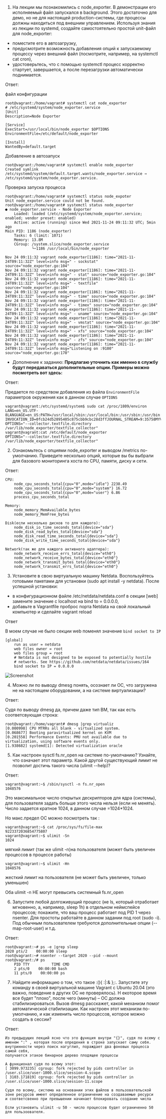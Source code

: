 1. На лекции мы познакомились с node_exporter. В демонстрации его исполняемый файл запускался в background. Этого достаточно для демо, но не для настоящей production-системы, где процессы должны находиться под внешним управлением. Используя знания из лекции по systemd, создайте самостоятельно простой unit-файл для node_exporter:

* поместите его в автозагрузку,
* предусмотрите возможность добавления опций к запускаемому процессу через внешний файл (посмотрите, например, на systemctl cat cron),
* удостоверьтесь, что с помощью systemctl процесс корректно стартует, завершается, а после перезагрузки автоматически поднимается.

Ответ:

файл конфигурации 

    root@vagrant:/home/vagrant# systemctl cat node_exporter
    # /etc/systemd/system/node_exporter.service
    [Unit]
    Description=Node Exporter

    [Service]
    ExecStart=/usr/local/bin/node_exporter $OPTIONS
    EnvironmentFile=/etc/default/node_exporter

    [Install]
    WantedBy=default.target

Добавление в автозапуск

    root@vagrant:/home/vagrant# systemctl enable node_exporter
    Created symlink /etc/systemd/system/default.target.wants/node_exporter.service → /etc/systemd/system/node_exporter.service.

Проверка запуска процесса 

    root@vagrant:/home/vagrant# systemctl status node_expoter
    Unit node_expoter.service could not be found.
    root@vagrant:/home/vagrant# systemctl status node_exporter
    ● node_exporter.service - Node Exporter
        Loaded: loaded (/etc/systemd/system/node_exporter.service; enabled; vendor preset: enabled)
        Active: active (running) since Wed 2021-11-24 09:11:32 UTC; 5min ago
    Main PID: 1186 (node_exporter)
        Tasks: 6 (limit: 1071)
        Memory: 13.8M
        CGroup: /system.slice/node_exporter.service
                └─1186 /usr/local/bin/node_exporter

    Nov 24 09:11:32 vagrant node_exporter[1186]: time="2021-11-24T09:11:32Z" level=info msg=" - sockstat" source="node_exporter.go:104"
    Nov 24 09:11:32 vagrant node_exporter[1186]: time="2021-11-24T09:11:32Z" level=info msg=" - stat" source="node_exporter.go:104"
    Nov 24 09:11:32 vagrant node_exporter[1186]: time="2021-11-24T09:11:32Z" level=info msg=" - textfile" source="node_exporter.go:104"
    Nov 24 09:11:32 vagrant node_exporter[1186]: time="2021-11-24T09:11:32Z" level=info msg=" - time" source="node_exporter.go:104"
    Nov 24 09:11:32 vagrant node_exporter[1186]: time="2021-11-24T09:11:32Z" level=info msg=" - timex" source="node_exporter.go:104"
    Nov 24 09:11:32 vagrant node_exporter[1186]: time="2021-11-24T09:11:32Z" level=info msg=" - uname" source="node_exporter.go:104"
    Nov 24 09:11:32 vagrant node_exporter[1186]: time="2021-11-24T09:11:32Z" level=info msg=" - vmstat" source="node_exporter.go:104"
    Nov 24 09:11:32 vagrant node_exporter[1186]: time="2021-11-24T09:11:32Z" level=info msg=" - xfs" source="node_exporter.go:104"
    Nov 24 09:11:32 vagrant node_exporter[1186]: time="2021-11-24T09:11:32Z" level=info msg=" - zfs" source="node_exporter.go:104"
    Nov 24 09:11:32 vagrant node_exporter[1186]: time="2021-11-24T09:11:32Z" level=info msg="Listening on :9100" source="node_exporter.go:170"


* Дополнение к заданию: <b>Предлагаю уточнить как именно в службу будут передаваться дополнительные опции. Примеры можно посмотреть вот здесь:</b>

Ответ:

Предается по средством добавления из файла `EnvironmentFile` параметров окружения как в данном случае `OPTIONS`

    vagrant@vagrant:/etc/systemd/system$ sudo cat /proc/1809/environ
    LANG=en_US.UTF-8LANGUAGE=en_US:PATH=/usr/local/sbin:/usr/local/bin:/usr/sbin:/usr/bin:/sbin:/bin:/snap/bin
    INVOCATION_ID=0fcb24d52895405c875cbb9cbc28d3ffJOURNAL_STREAM=9:35758MYVAR=some_value
    OPTIONS="--collector.textfile.directory /var/lib/node_exporter/textfile_collector"
    vagrant@vagrant:cat /etc/default/node_exporter
    OPTIONS="--collector.textfile.directory /var/lib/node_exporter/textfile_collector"

2. Ознакомьтесь с опциями node_exporter и выводом /metrics по-умолчанию. Приведите несколько опций, которые вы бы выбрали для базового мониторинга хоста по CPU, памяти, диску и сети.

Ответ:

    CPU:
        node_cpu_seconds_total{cpu="0",mode="idle"} 2238.49
        node_cpu_seconds_total{cpu="0",mode="system"} 16.72
        node_cpu_seconds_total{cpu="0",mode="user"} 6.86
        process_cpu_seconds_total
        
    Memory:
        node_memory_MemAvailable_bytes 
        node_memory_MemFree_bytes
        
    Disk(если несколько дисков то для каждого):
        node_disk_io_time_seconds_total{device="sda"} 
        node_disk_read_bytes_total{device="sda"} 
        node_disk_read_time_seconds_total{device="sda"} 
        node_disk_write_time_seconds_total{device="sda"}
        
    Network(так же для каждого активного адаптера):
        node_network_receive_errs_total{device="eth0"} 
        node_network_receive_bytes_total{device="eth0"} 
        node_network_transmit_bytes_total{device="eth0"}
        node_network_transmit_errs_total{device="eth0"}

3. Установите в свою виртуальную машину Netdata. Воспользуйтесь готовыми пакетами для установки (sudo apt install -y netdata). После успешной установки:

* в конфигурационном файле /etc/netdata/netdata.conf в секции [web] замените значение с localhost на bind to = 0.0.0.0,
* добавьте в Vagrantfile проброс порта Netdata на свой локальный компьютер и сделайте vagrant reload

Ответ

В моем случае не было секции web поменял значение `bind socket to IP`

    [global]
        run as user = netdata
        web files owner = root
        web files group = root
        # Netdata is not designed to be exposed to potentially hostile
        # networks. See https://github.com/netdata/netdata/issues/164
        bind socket to IP = 0.0.0.0

![Screenshot](img/netdata.jpg)

4. Можно ли по выводу dmesg понять, осознает ли ОС, что загружена не на настоящем оборудовании, а на системе виртуализации?

Ответ:

Судя по выводу dmesg да, причем даже тип ВМ, так как есть соответсвующая строка: 

    root@vagrant:/home/vagrant# dmesg |grep virtualiz
    [0.000998] CPU MTRRs all blank - virtualized system.
    [0.068677] Booting paravirtualized kernel on KVM
    [0.201558] Performance Events: PMU not available due to virtualization, using software events only.
    [1.938682] systemd[1]: Detected virtualization oracle


5. Как настроен sysctl fs.nr_open на системе по-умолчанию? Узнайте, что означает этот параметр. Какой другой существующий лимит не позволит достичь такого числа (ulimit --help)?

Ответ:
    
    vagrant@vagrant:~$ /sbin/sysctl -n fs.nr_open
    1048576

Это максимальное число открытых дескрипторов для ядра (системы), для пользователя задать больше этого числа нельзя (если не менять). 
Число задается кратное 1024, в данном случае =1024*1024. 

Но макс.предел ОС можно посмотреть так :

    vagrant@vagrant:~$ cat /proc/sys/fs/file-max
    9223372036854775807
    vagrant@vagrant:~$ ulimit -Sn
    1024

мягкий лимит (так же ulimit -n)на пользователя (может быть увеличен процессов в процессе работы)

    vagrant@vagrant:~$ ulimit -Hn
    1048576

жесткий лимит на пользователя (не может быть увеличен, только уменьшен)

Оба ulimit -n НЕ могут превысить системный fs.nr_open

6. Запустите любой долгоживущий процесс (не ls, который отработает мгновенно, а, например, sleep 1h) в отдельном неймспейсе процессов; покажите, что ваш процесс работает под PID 1 через nsenter. Для простоты работайте в данном задании под root (sudo -i). Под обычным пользователем требуются дополнительные опции (--map-root-user) и т.д.

Ответ:

    root@vagrant:~# ps -e |grep sleep
    2020 pts/2    00:00:00 sleep
    root@vagrant:~# nsenter --target 2020 --pid --mount
    root@vagrant:/# ps
        PID TTY          TIME CMD
        2 pts/0    00:00:00 bash
        11 pts/0    00:00:00 ps

7. Найдите информацию о том, что такое :(){ :|:& };:. Запустите эту команду в своей виртуальной машине Vagrant с Ubuntu 20.04 (это важно, поведение в других ОС не проверялось). Н екоторое время все будет "плохо", после чего (минуты) – ОС должна стабилизироваться. Вызов dmesg расскажет, какой механизм помог автоматической стабилизации. Как настроен этот механизм по-умолчанию, и как изменить число процессов, которое можно создать в сессии?

Ответ:

    Из предыдущих лекций ясно что это функция внутри "{}", судя по всему с именем ":" , которая после опредения в строке запускает саму себя.
    внутринности через поиск нагуглил, пораждает два фоновых процесса самой себя,
    получается этакое бинарное дерево плодящее процессы 

    А функционал судя по всему этот:
    [ 3099.973235] cgroup: fork rejected by pids controller in /user.slice/user-1000.slice/session-4.scope
    [ 3103.171819] cgroup: fork rejected by pids controller in /user.slice/user-1000.slice/session-11.scope

    Судя по всему, система на основании этих файлов в пользовательской зоне ресурсов имеет определенное ограничение на создаваемые ресурси 
    и соответсвенно при превышении начинает блокировать создание числа 

    Если установить ulimit -u 50 - число процессов будет ограниченно 50 для пользоователя. 